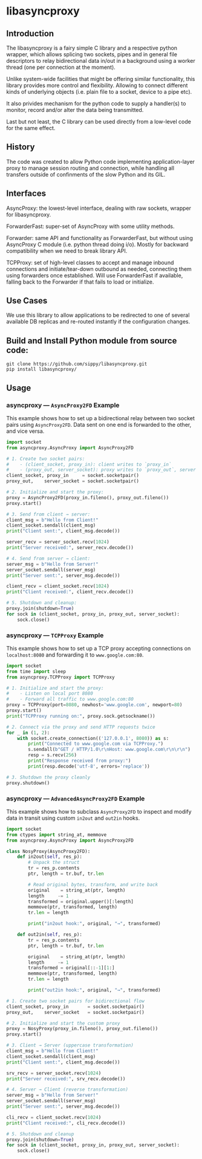 # libasyncproxy

## Introduction

The libasyncproxy is a fairy simple C library and a respective python wrapper,
which allows splicing two sockets, pipes and in general file descriptors to
relay bidirectional data in/out in a background using a worker thread (one per
connection at the moment).

Unlike system-wide facilities that might be offering similar functionality,
this library provides more control and flexibility. Allowing to connect
different kinds of underlying objects (i.e. plain file to a socket, device to
a pipe etc).

It also privides mechanism for the python code to supply a handler(s) to
monitor, record and/or alter the data being transmitted.

Last but not least, the C library can be used directly from a low-level code
for the same effect.

## History

The code was created to allow Python code implementing application-layer proxy
to manage session routing and connection, while handling all transfers outside
of confinments of the slow Python and its GIL.

## Interfaces

AsyncProxy: the lowest-level interface, dealing with raw sockets, wrapper for
libasyncproxy.

ForwarderFast: super-set of AsyncProxy with some utility methods.

Forwarder: same API and functionality as ForwarderFast, but without using
AsyncProxy C module (i.e. python thread doing i/o). Mostly for backward
compatibility when we need to break library API.

TCPProxy: set of high-level classes to accept and manage inbound connections
and initiate/tear-down outbound as needed, connecting them using forwarders
once established. Will use ForwarderFast if available, falling back to the
Forwarder if that fails to load or initialize.

## Use Cases

We use this library to allow applications to be redirected to one of several
available DB replicas and re-routed instantly if the configuration changes.

## Build and Install Python module from source code:

```
git clone https://github.com/sippy/libasyncproxy.git
pip install libasyncproxy/
```

## Usage

### asyncproxy — `AsyncProxy2FD` Example

This example shows how to set up a bidirectional relay between two socket pairs using `AsyncProxy2FD`. Data sent on one end is forwarded to the other, and vice versa.

```python
import socket
from asyncproxy.AsyncProxy import AsyncProxy2FD

# 1. Create two socket pairs:
#    - (client_socket, proxy_in): client writes to `proxy_in`
#    - (proxy_out, server_socket): proxy writes to `proxy_out`, server reads
client_socket, proxy_in     = socket.socketpair()
proxy_out,    server_socket = socket.socketpair()

# 2. Initialize and start the proxy:
proxy = AsyncProxy2FD(proxy_in.fileno(), proxy_out.fileno())
proxy.start()

# 3. Send from client → server:
client_msg = b"Hello from Client!"
client_socket.sendall(client_msg)
print("Client sent:", client_msg.decode())

server_recv = server_socket.recv(1024)
print("Server received:", server_recv.decode())

# 4. Send from server → client:
server_msg = b"Hello from Server!"
server_socket.sendall(server_msg)
print("Server sent:", server_msg.decode())

client_recv = client_socket.recv(1024)
print("Client received:", client_recv.decode())

# 5. Shutdown and cleanup:
proxy.join(shutdown=True)
for sock in (client_socket, proxy_in, proxy_out, server_socket):
    sock.close()
```

### asyncproxy — `TCPProxy` Example

This example shows how to set up a TCP proxy accepting connections on
`localhost:8080` and forwarding it to `www.google.com:80`.

```python
import socket
from time import sleep
from asyncproxy.TCPProxy import TCPProxy

# 1. Initialize and start the proxy:
#    - Listen on local port 8080
#    - Forward all traffic to www.google.com:80
proxy = TCPProxy(port=8080, newhost='www.google.com', newport=80)
proxy.start()
print("TCPProxy running on:", proxy.sock.getsockname())

# 2. Connect via the proxy and send HTTP requests twice
for _ in (1, 2):
    with socket.create_connection(('127.0.0.1', 8080)) as s:
        print("Connected to www.google.com via TCPProxy.")
        s.sendall(b"GET / HTTP/1.0\r\nHost: www.google.com\r\n\r\n")
        resp = s.recv(256)
        print("Response received from proxy:")
        print(resp.decode('utf-8', errors='replace'))

# 3. Shutdown the proxy cleanly
proxy.shutdown()
```

### asyncproxy — `AdvancedAsyncProxy2FD` Example

This example shows how to subclass `AsyncProxy2FD` to inspect and modify data in transit using custom `in2out` and `out2in` hooks.

```python
import socket
from ctypes import string_at, memmove
from asyncproxy.AsyncProxy import AsyncProxy2FD

class NosyProxy(AsyncProxy2FD):
    def in2out(self, res_p):
        # Unpack the struct
        tr = res_p.contents
        ptr, length = tr.buf, tr.len

        # Read original bytes, transform, and write back
        original    = string_at(ptr, length)
        length     -= 1
        transformed = original.upper()[:length]
        memmove(ptr, transformed, length)
        tr.len = length

        print("in2out hook:", original, "→", transformed)

    def out2in(self, res_p):
        tr = res_p.contents
        ptr, length = tr.buf, tr.len

        original    = string_at(ptr, length)
        length     -= 1
        transformed = original[::-1][1:]
        memmove(ptr, transformed, length)
        tr.len = length

        print("out2in hook:", original, "→", transformed)

# 1. Create two socket pairs for bidirectional flow
client_socket, proxy_in       = socket.socketpair()
proxy_out,    server_socket   = socket.socketpair()

# 2. Initialize and start the custom proxy
proxy = NosyProxy(proxy_in.fileno(), proxy_out.fileno())
proxy.start()

# 3. Client → Server (uppercase transformation)
client_msg = b"Hello from Client!"
client_socket.sendall(client_msg)
print("Client sent:", client_msg.decode())

srv_recv = server_socket.recv(1024)
print("Server received:", srv_recv.decode())

# 4. Server → Client (reverse transformation)
server_msg = b"Hello from Server!"
server_socket.sendall(server_msg)
print("Server sent:", server_msg.decode())

cli_recv = client_socket.recv(1024)
print("Client received:", cli_recv.decode())

# 5. Shutdown and cleanup
proxy.join(shutdown=True)
for sock in (client_socket, proxy_in, proxy_out, server_socket):
    sock.close()
```
